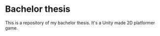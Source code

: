 # Bachelor thesis

This is a repository of my bachelor thesis. It's a Unity made 2D platformer game.
